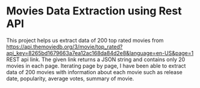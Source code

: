 # Movies Data Extraction using Rest API

This project helps us extract data of 200 top rated movies from https://api.themoviedb.org/3/movie/top_rated?api_key=8265bd1679663a7ea12ac168da84d2e8&language=en-US&page=1 REST api link. The given link returns a JSON string and contains only 20 movies in each page. Iterating page by page, I have been able to extract data of 200 movies with information about each movie such as release date, popularity, average votes, summary of movie.
